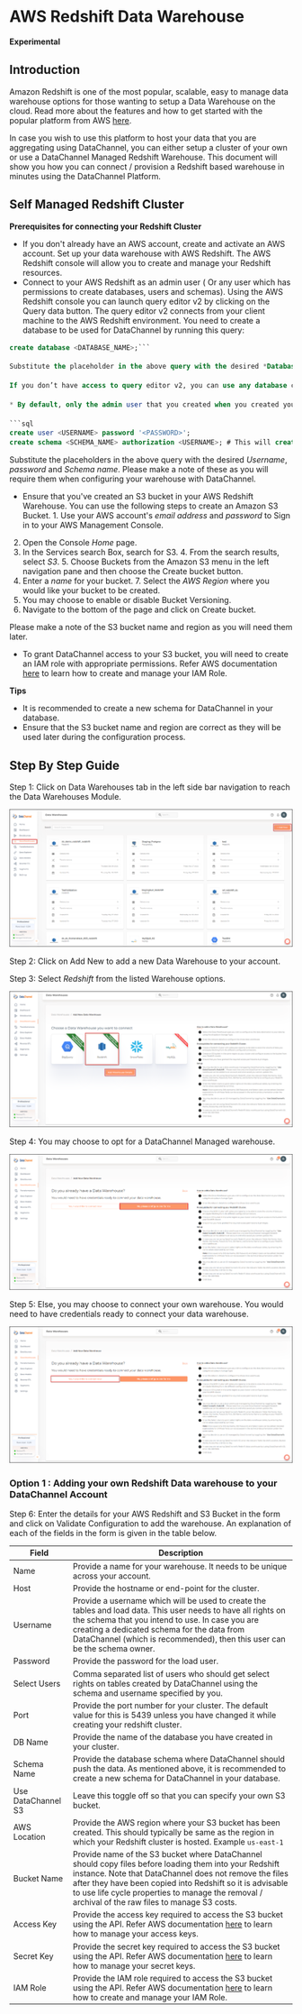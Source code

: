 # AWS Redshift Data Warehouse

**Experimental**

## Introduction

Amazon Redshift is one of the most popular, scalable, easy to manage data warehouse options for those wanting to setup a Data Warehouse on the cloud. Read more about the features and how to get started with the popular platform from AWS [here](https://docs.aws.amazon.com/redshift/index.html).

In case you wish to use this platform to host your data that you are aggregating using DataChannel, you can either setup a cluster of your own or use a DataChannel Managed Redshift Warehouse. This document will show you how you can connect / provision a Redshift based warehouse in minutes using the DataChannel Platform.

## Self Managed Redshift Cluster

**Prerequisites for connecting your Redshift Cluster**

* If you don't already have an AWS account, create and activate an AWS account. Set up your data warehouse with AWS Redshift. The AWS Redshift console will allow you to create and manage your Redshift resources. 
* Connect to your AWS Redshift as an admin user ( Or any user which has permissions to create databases, users and schemas). Using the AWS Redshift console you can launch query editor v2 by clicking on the Query data button.  The query editor v2 connects from your client machine to the AWS Redshift environment. You need to create a database to be used for DataChannel by running this query:

```sql
create database <DATABASE_NAME>;```

Substitute the placeholder in the above query with the desired *Database name*. You may choose any name  for your Database but keep in mind that the Database name should be 1-64 characters. Valid characters are lowercase alphanumeric characters. This database is where DataChannel will actually create tables, load data, and run queries.

If you don’t have access to query editor v2, you can use any database client ( E.g Dbeaver) to connect to your redshift and run the same queries.

* By default, only the admin user that you created when you created your AWS Account has access to the resources that you have created. Thus, to grant DataChannel access to your resources you will need to create a new user. At the time of creating a new DataChannel user, you will need to specify a name  and a password for this new user. The password for the user must have 8–64 characters, and it must include at least one uppercase letter, one lowercase letter, and one numeral. A database comprises one or more schemas which contain tables and other database objects. Schemas help to organize database objects into logical groups so that their management becomes easier. So, on running this query using the Query Editor v2/ your Database Client,  you can connect to this database and create a new user and schema.Substitute the placeholder in the above query with the desired Database name.

```sql
create user <USERNAME> password '<PASSWORD>';
create schema <SCHEMA_NAME> authorization <USERNAME>; # This will create and give ownership of the schema to this user
```

Substitute the placeholders in the above query with the desired *Username*, *password* and *Schema name*. Please make a note of these as you will require them when configuring your warehouse with DataChannel.

* Ensure that you've created an S3 bucket in your AWS Redshift Warehouse.  You can use the following steps to create an Amazon S3 Bucket. 1. Use your AWS account's *email address* and *password* to Sign in to your AWS Management Console.
 2. Open the Console *Home* page.
 3. In the Services search Box, search for S3.  4. From the search results, select *S3*. 5. Choose Buckets from the Amazon S3 menu in the left navigation pane and then choose the Create bucket button.
 6. Enter a *name* for your bucket. 7. Select the *AWS Region* where you would like your bucket to be created.
 8. You may choose to enable or disable Bucket Versioning.
 9. Navigate to the bottom of the page and click on Create bucket.

Please make a note of the S3 bucket name and region as you will need them later.

* To grant DataChannel access to your S3 bucket, you will need to create an IAM role with appropriate permissions. Refer AWS documentation [here](https://docs.aws.amazon.com/redshift/latest/gsg/rs-gsg-create-an-iam-role.html) to learn how to create and manage your IAM Role.

**Tips**

* It is recommended to create a new schema for DataChannel in your database.
* Ensure that the S3 bucket name and region are correct as they will be used later during the configuration process.

## Step By Step Guide

Step 1: Click on Data Warehouses tab in the left side bar navigation to reach the Data Warehouses Module.

![Data Warehouses Module](../images/destinations-1.png)

Step 2: Click on Add New to add a new Data Warehouse to your account.

Step 3: Select *Redshift* from the listed Warehouse options.

![Select Redshift](../images/destinations-rs-step3.png)

Step 4: You may choose to opt for a DataChannel Managed warehouse.

![DataChannel Managed Redshift](../images/dc-managed-rs-1.png)

Step 5: Else, you may choose to connect your own warehouse. You would need to have credentials ready to connect your data warehouse.

![Connect Own Warehouse](../images/destinations-rs-own.png)

### Option 1 : Adding your own Redshift Data warehouse to your DataChannel Account

Step 6: Enter the details for your AWS Redshift and S3 Bucket in the form and click on Validate Configuration to add the warehouse. An explanation of each of the fields in the form is given in the table below.

|Field|Description|
|---|---|
|Name|Provide a name for your warehouse. It needs to be unique across your account. |
|Host|Provide the hostname or end-point for the cluster. |
|Username|Provide a username which will be used to create the tables and load data. This user needs to have all rights on the schema that you intend to use. In case you are creating a dedicated schema for the data from DataChannel (which is recommended), then this user can be the schema owner.|
|Password|Provide the password for the load user.|
|Select Users|Comma separated list of users who should get select rights on tables created by DataChannel using the schema and username specified by you.|
|Port|Provide the port number for your cluster. The default value for this is 5439 unless you have changed it while creating your redshift cluster.|
|DB Name|Provide the name of the database you have created in your cluster.|
|Schema Name|Provide the database schema where DataChannel should push the data. As mentioned above, it is recommended to create a new schema for DataChannel in your database.|
|Use DataChannel S3|Leave this toggle off so that you can specify your own S3 bucket. |
|AWS Location|Provide the AWS region where your S3 bucket has been created. This should typically be same as the region in which your Redshift cluster is hosted. Example `us-east-1`|
|Bucket Name|Provide name of the S3 bucket where DataChannel should copy files before loading them into your Redshift instance. Note that DataChannel does not remove the files after they have been copied into Redshift so it is advisable to use life cycle properties to manage the removal / archival of the raw files to manage S3 costs.|
|Access Key|Provide the access key required to access the S3 bucket using the API. Refer AWS documentation [here](https://docs.aws.amazon.com/general/latest/gr/aws-access-keys-best-practices.html) to learn how to manage your access keys.|
|Secret Key|Provide the secret key required to access the S3 bucket using the API. Refer AWS documentation [here](https://docs.aws.amazon.com/general/latest/gr/aws-access-keys-best-practices.html) to learn how to manage your secret keys.|
|IAM Role|Provide the IAM role required to access the S3 bucket using the API. Refer AWS documentation [here](https://docs.aws.amazon.com/redshift/latest/gsg/rs-gsg-create-an-iam-role.html) to learn how to create and manage your IAM Role.|